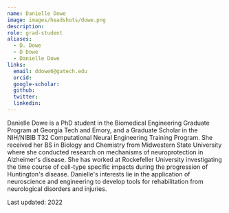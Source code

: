 ```yaml
---
name: Danielle Dowe
image: images/headshots/dowe.png
description:
role: grad-student
aliases:
  - D. Dowe
  - D Dowe
  - Danielle Dowe
links:
  email: ddowe6@gatech.edu
  orcid: 
  google-scholar: 
  github: 
  twitter: 
  linkedin: 
---
```


Danielle Dowe is a PhD student in the Biomedical Engineering Graduate Program at Georgia Tech and Emory, and a Graduate Scholar in the NIH/NIBIB T32 Computational Neural Engineering Training Program. She received her BS in Biology and Chemistry from Midwestern State University where she conducted research on mechanisms of neuroprotection in Alzheimer's disease.  She has worked at Rockefeller University investigating the time course of cell-type specific impacts during the progression of Huntington's disease.  Danielle's interests lie in the application of neuroscience and engineering to develop tools for rehabilitation from neurological disorders and injuries.

Last updated: 2022
